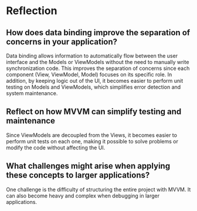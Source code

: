 # Reflection

## How does data binding improve the separation of concerns in your application?

Data binding allows information to automatically flow between the user interface
and the Models or ViewModels without the need to manually write synchronization
code. This improves the separation of concerns since each component (View,
ViewModel, Model) focuses on its specific role. In addition, by keeping logic
out of the UI, it becomes easier to perform unit testing on Models and
ViewModels, which simplifies error detection and system maintenance.

## Reflect on how MVVM can simplify testing and maintenance

Since ViewModels are decoupled from the Views, it becomes easier to perform unit
tests on each one, making it possible to solve problems or modify the code
without affecting the UI.

## What challenges might arise when applying these concepts to larger applications?

One challenge is the difficulty of structuring the entire project with MVVM. It
can also become heavy and complex when debugging in larger applications.
